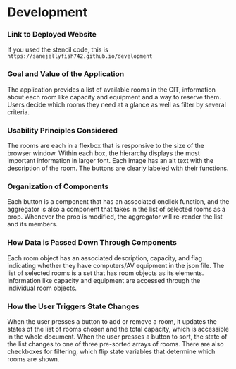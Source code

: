 # Development

### Link to Deployed Website
If you used the stencil code, this is `https://sanejellyfish742.github.io/development`

### Goal and Value of the Application
The application provides a list of available rooms in the CIT, information about each room like capacity and equipment and a way to reserve them. Users decide which rooms they need at a glance as well as filter by several criteria.
### Usability Principles Considered
The rooms are each in a flexbox that is responsive to the size of the browser window. Within each box, the hierarchy displays the most important information in larger font. Each image has an alt text with the description of the room. The buttons are clearly labeled with their functions.
### Organization of Components
Each button is a component that has an associated onclick function, and the aggregator is also a component that takes in the list of selected rooms as a prop. Whenever the prop is modified, the aggregator will re-render the list and its members.
### How Data is Passed Down Through Components
Each room object has an associated description, capacity, and flag indicating whether they have computers/AV equipment in the json file. The list of selected rooms is a set that has room objects as its elements. Information like capacity and equipment are accessed through the individual room objects.
### How the User Triggers State Changes
When the user presses a button to add or remove a room, it updates the states of the list of rooms chosen and the total capacity, which is accessible in the whole document. When the user presses a button to sort, the state of the list changes to one of three pre-sorted arrays of rooms. There are also checkboxes for filtering, which flip state variables that determine which rooms are shown.
